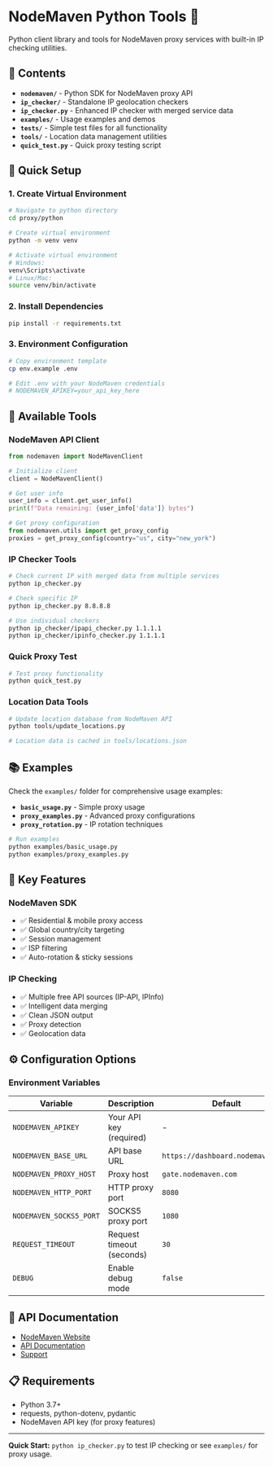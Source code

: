 # NodeMaven Python Tools 🐍

Python client library and tools for NodeMaven proxy services with built-in IP checking utilities.

## 📁 Contents

- **`nodemaven/`** - Python SDK for NodeMaven proxy API
- **`ip_checker/`** - Standalone IP geolocation checkers
- **`ip_checker.py`** - Enhanced IP checker with merged service data
- **`examples/`** - Usage examples and demos
- **`tests/`** - Simple test files for all functionality
- **`tools/`** - Location data management utilities
- **`quick_test.py`** - Quick proxy testing script

## 🚀 Quick Setup

### 1. Create Virtual Environment

```bash
# Navigate to python directory
cd proxy/python

# Create virtual environment
python -m venv venv

# Activate virtual environment
# Windows:
venv\Scripts\activate
# Linux/Mac:
source venv/bin/activate
```

### 2. Install Dependencies

```bash
pip install -r requirements.txt
```

### 3. Environment Configuration

```bash
# Copy environment template
cp env.example .env

# Edit .env with your NodeMaven credentials
# NODEMAVEN_APIKEY=your_api_key_here
```

## 🔧 Available Tools

### NodeMaven API Client

```python
from nodemaven import NodeMavenClient

# Initialize client
client = NodeMavenClient()

# Get user info
user_info = client.get_user_info()
print(f"Data remaining: {user_info['data']} bytes")

# Get proxy configuration
from nodemaven.utils import get_proxy_config
proxies = get_proxy_config(country="us", city="new_york")
```

### IP Checker Tools

```bash
# Check current IP with merged data from multiple services
python ip_checker.py

# Check specific IP
python ip_checker.py 8.8.8.8

# Use individual checkers
python ip_checker/ipapi_checker.py 1.1.1.1
python ip_checker/ipinfo_checker.py 1.1.1.1
```

### Quick Proxy Test

```bash
# Test proxy functionality
python quick_test.py
```

### Location Data Tools

```bash
# Update location database from NodeMaven API
python tools/update_locations.py

# Location data is cached in tools/locations.json
```

## 📚 Examples

Check the `examples/` folder for comprehensive usage examples:

- **`basic_usage.py`** - Simple proxy usage
- **`proxy_examples.py`** - Advanced proxy configurations  
- **`proxy_rotation.py`** - IP rotation techniques

```bash
# Run examples
python examples/basic_usage.py
python examples/proxy_examples.py
```

## 🎯 Key Features

### NodeMaven SDK
- ✅ Residential & mobile proxy access
- ✅ Global country/city targeting
- ✅ Session management 
- ✅ ISP filtering
- ✅ Auto-rotation & sticky sessions

### IP Checking
- ✅ Multiple free API sources (IP-API, IPInfo)
- ✅ Intelligent data merging
- ✅ Clean JSON output
- ✅ Proxy detection
- ✅ Geolocation data

## ⚙️ Configuration Options

### Environment Variables

| Variable | Description | Default |
|----------|-------------|---------|
| `NODEMAVEN_APIKEY` | Your API key (required) | - |
| `NODEMAVEN_BASE_URL` | API base URL | `https://dashboard.nodemaven.com` |
| `NODEMAVEN_PROXY_HOST` | Proxy host | `gate.nodemaven.com` |
| `NODEMAVEN_HTTP_PORT` | HTTP proxy port | `8080` |
| `NODEMAVEN_SOCKS5_PORT` | SOCKS5 proxy port | `1080` |
| `REQUEST_TIMEOUT` | Request timeout (seconds) | `30` |
| `DEBUG` | Enable debug mode | `false` |

## 🔗 API Documentation

- [NodeMaven Website](https://nodemaven.com?utm_source=github&utm_medium=github_post&utm_campaign=developer_outreach&utm_content=python_readme)
- [API Documentation](https://nodemaven.com?utm_source=github&utm_medium=github_post&utm_campaign=developer_outreach&utm_content=python_api_docs)
- [Support](https://nodemaven.com?utm_source=github&utm_medium=github_post&utm_campaign=developer_outreach&utm_content=python_support)

## 📋 Requirements

- Python 3.7+
- requests, python-dotenv, pydantic
- NodeMaven API key (for proxy features)

---

**Quick Start:** `python ip_checker.py` to test IP checking or see `examples/` for proxy usage.
